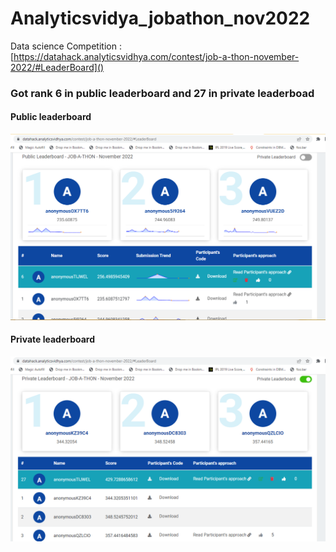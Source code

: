 # Analyticsvidya_jobathon_nov2022
Data science Competition : [https://datahack.analyticsvidhya.com/contest/job-a-thon-november-2022/#LeaderBoard]()
<br>
### Got rank 6 in public leaderboard and 27 in private leaderboad
#### Public leaderboard
![jobathon_nov2022_public_leaderboard.png](jobathon_nov2022_public_leaderboard.PNG)

#### Private leaderboard
![jobathon_nov2022_private_leaderboard.png](jobathon_nov2022_private_leaderboard.PNG)
